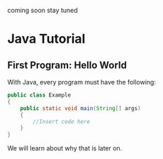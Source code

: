 coming soon stay tuned

# Java Tutorial

## First Program: Hello World

With Java, every program must have the following:
```java
public class Example
{
    public static void main(String[] args)
    {
        //Insert code here
    }
}
```
We will learn about why that is later on.